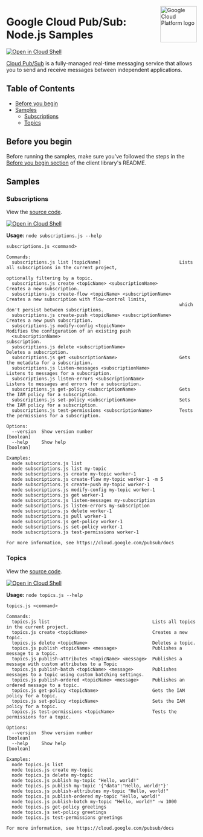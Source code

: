 [//]: # "This README.md file is auto-generated, all changes to this file will be lost."
[//]: # "To regenerate it, use `npm run generate-scaffolding`."
<img src="https://avatars2.githubusercontent.com/u/2810941?v=3&s=96" alt="Google Cloud Platform logo" title="Google Cloud Platform" align="right" height="96" width="96"/>

# Google Cloud Pub/Sub: Node.js Samples

[![Open in Cloud Shell][shell_img]][shell_link]

[Cloud Pub/Sub](https://cloud.google.com/pubsub/docs) is a fully-managed real-time messaging service that allows you to send and receive messages between independent applications.

## Table of Contents

* [Before you begin](#before-you-begin)
* [Samples](#samples)
  * [Subscriptions](#subscriptions)
  * [Topics](#topics)

## Before you begin

Before running the samples, make sure you've followed the steps in the
[Before you begin section](../README.md#before-you-begin) of the client
library's README.

## Samples

### Subscriptions

View the [source code][subscriptions_0_code].

[![Open in Cloud Shell][shell_img]](https://console.cloud.google.com/cloudshell/open?git_repo=https://github.com/googleapis/nodejs-pubsub&page=editor&open_in_editor=samples/subscriptions.js,samples/README.md)

__Usage:__ `node subscriptions.js --help`

```
subscriptions.js <command>

Commands:
  subscriptions.js list [topicName]                             Lists all subscriptions in the current project,
                                                                optionally filtering by a topic.
  subscriptions.js create <topicName> <subscriptionName>        Creates a new subscription.
  subscriptions.js create-flow <topicName> <subscriptionName>   Creates a new subscription with flow-control limits,
                                                                which don't persist between subscriptions.
  subscriptions.js create-push <topicName> <subscriptionName>   Creates a new push subscription.
  subscriptions.js modify-config <topicName>                    Modifies the configuration of an existing push
  <subscriptionName>                                            subscription.
  subscriptions.js delete <subscriptionName>                    Deletes a subscription.
  subscriptions.js get <subscriptionName>                       Gets the metadata for a subscription.
  subscriptions.js listen-messages <subscriptionName>           Listens to messages for a subscription.
  subscriptions.js listen-errors <subscriptionName>             Listens to messages and errors for a subscription.
  subscriptions.js get-policy <subscriptionName>                Gets the IAM policy for a subscription.
  subscriptions.js set-policy <subscriptionName>                Sets the IAM policy for a subscription.
  subscriptions.js test-permissions <subscriptionName>          Tests the permissions for a subscription.

Options:
  --version  Show version number                                                                               [boolean]
  --help     Show help                                                                                         [boolean]

Examples:
  node subscriptions.js list
  node subscriptions.js list my-topic
  node subscriptions.js create my-topic worker-1
  node subscriptions.js create-flow my-topic worker-1 -m 5
  node subscriptions.js create-push my-topic worker-1
  node subscriptions.js modify-config my-topic worker-1
  node subscriptions.js get worker-1
  node subscriptions.js listen-messages my-subscription
  node subscriptions.js listen-errors my-subscription
  node subscriptions.js delete worker-1
  node subscriptions.js pull worker-1
  node subscriptions.js get-policy worker-1
  node subscriptions.js set-policy worker-1
  node subscriptions.js test-permissions worker-1

For more information, see https://cloud.google.com/pubsub/docs
```

[subscriptions_0_docs]: https://googlecloudplatform.github.io/google-cloud-node/#/docs/pubsub/latest/pubsub/subscription
[subscriptions_0_code]: subscriptions.js

### Topics

View the [source code][topics_1_code].

[![Open in Cloud Shell][shell_img]](https://console.cloud.google.com/cloudshell/open?git_repo=https://github.com/googleapis/nodejs-pubsub&page=editor&open_in_editor=samples/topics.js,samples/README.md)

__Usage:__ `node topics.js --help`

```
topics.js <command>

Commands:
  topics.js list                                      Lists all topics in the current project.
  topics.js create <topicName>                        Creates a new topic.
  topics.js delete <topicName>                        Deletes a topic.
  topics.js publish <topicName> <message>             Publishes a message to a topic.
  topics.js publish-attributes <topicName> <message>  Publishes a message with custom attributes to a Topic
  topics.js publish-batch <topicName> <message>       Publishes messages to a topic using custom batching settings.
  topics.js publish-ordered <topicName> <message>     Publishes an ordered message to a topic.
  topics.js get-policy <topicName>                    Gets the IAM policy for a topic.
  topics.js set-policy <topicName>                    Sets the IAM policy for a topic.
  topics.js test-permissions <topicName>              Tests the permissions for a topic.

Options:
  --version  Show version number                                                                               [boolean]
  --help     Show help                                                                                         [boolean]

Examples:
  node topics.js list
  node topics.js create my-topic
  node topics.js delete my-topic
  node topics.js publish my-topic "Hello, world!"
  node topics.js publish my-topic '{"data":"Hello, world!"}'
  node topics.js publish-attributes my-topic "Hello, world!"
  node topics.js publish-ordered my-topic "Hello, world!"
  node topics.js publish-batch my-topic "Hello, world!" -w 1000
  node topics.js get-policy greetings
  node topics.js set-policy greetings
  node topics.js test-permissions greetings

For more information, see https://cloud.google.com/pubsub/docs
```

[topics_1_docs]: https://googlecloudplatform.github.io/google-cloud-node/#/docs/pubsub/latest/pubsub/topic
[topics_1_code]: topics.js

[shell_img]: https://gstatic.com/cloudssh/images/open-btn.png
[shell_link]: https://console.cloud.google.com/cloudshell/open?git_repo=https://github.com/googleapis/nodejs-pubsub&page=editor&open_in_editor=samples/README.md
